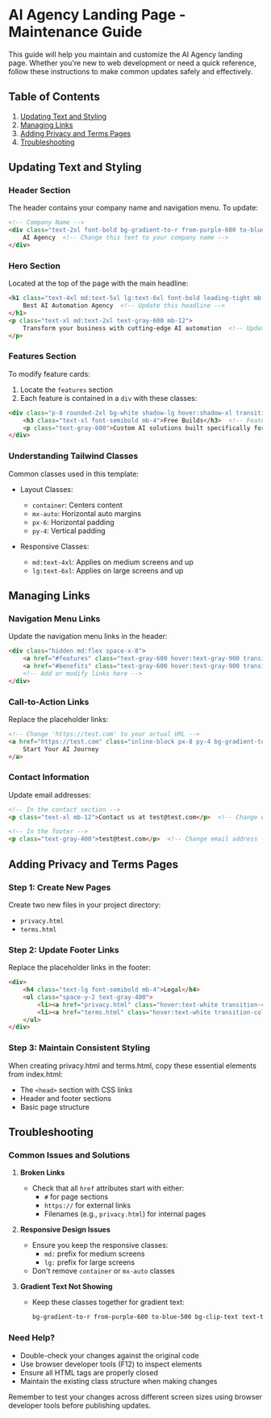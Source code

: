 # AI Agency Landing Page - Maintenance Guide

This guide will help you maintain and customize the AI Agency landing page. Whether you're new to web development or need a quick reference, follow these instructions to make common updates safely and effectively.

## Table of Contents
1. [Updating Text and Styling](#updating-text-and-styling)
2. [Managing Links](#managing-links)
3. [Adding Privacy and Terms Pages](#adding-privacy-and-terms-pages)
4. [Troubleshooting](#troubleshooting)

## Updating Text and Styling

### Header Section
The header contains your company name and navigation menu. To update:

```html
<!-- Company Name -->
<div class="text-2xl font-bold bg-gradient-to-r from-purple-600 to-blue-500 bg-clip-text text-transparent">
    AI Agency  <!-- Change this text to your company name -->
</div>
```

### Hero Section
Located at the top of the page with the main headline:

```html
<h1 class="text-4xl md:text-5xl lg:text-6xl font-bold leading-tight mb-8 bg-gradient-to-r from-purple-600 to-blue-500 bg-clip-text text-transparent">
    Best AI Automation Agency  <!-- Update this headline -->
</h1>
<p class="text-xl md:text-2xl text-gray-600 mb-12">
    Transform your business with cutting-edge AI automation  <!-- Update this subheading -->
</p>
```

### Features Section
To modify feature cards:

1. Locate the `features` section
2. Each feature is contained in a `div` with these classes:
```html
<div class="p-8 rounded-2xl bg-white shadow-lg hover:shadow-xl transition-shadow duration-300">
    <h3 class="text-xl font-semibold mb-4">Free Builds</h3>  <!-- Feature title -->
    <p class="text-gray-600">Custom AI solutions built specifically for your business needs.</p>  <!-- Feature description -->
</div>
```

### Understanding Tailwind Classes
Common classes used in this template:

- Layout Classes:
  - `container`: Centers content
  - `mx-auto`: Horizontal auto margins
  - `px-6`: Horizontal padding
  - `py-4`: Vertical padding

- Responsive Classes:
  - `md:text-4xl`: Applies on medium screens and up
  - `lg:text-6xl`: Applies on large screens and up

## Managing Links

### Navigation Menu Links
Update the navigation menu links in the header:

```html
<div class="hidden md:flex space-x-8">
    <a href="#features" class="text-gray-600 hover:text-gray-900 transition-colors duration-300">Features</a>
    <a href="#benefits" class="text-gray-600 hover:text-gray-900 transition-colors duration-300">Benefits</a>
    <!-- Add or modify links here -->
</div>
```

### Call-to-Action Links
Replace the placeholder links:

```html
<!-- Change 'https://test.com' to your actual URL -->
<a href="https://test.com" class="inline-block px-8 py-4 bg-gradient-to-r from-purple-600 to-blue-500 text-white font-bold rounded-full">
    Start Your AI Journey
</a>
```

### Contact Information
Update email addresses:

```html
<!-- In the contact section -->
<p class="text-xl mb-12">Contact us at test@test.com</p>  <!-- Change email address -->

<!-- In the footer -->
<p class="text-gray-400">test@test.com</p>  <!-- Change email address -->
```

## Adding Privacy and Terms Pages

### Step 1: Create New Pages
Create two new files in your project directory:
- `privacy.html`
- `terms.html`

### Step 2: Update Footer Links
Replace the placeholder links in the footer:

```html
<div>
    <h4 class="text-lg font-semibold mb-4">Legal</h4>
    <ul class="space-y-2 text-gray-400">
        <li><a href="privacy.html" class="hover:text-white transition-colors duration-300">Privacy Policy</a></li>
        <li><a href="terms.html" class="hover:text-white transition-colors duration-300">Terms of Service</a></li>
    </ul>
</div>
```

### Step 3: Maintain Consistent Styling
When creating privacy.html and terms.html, copy these essential elements from index.html:
- The `<head>` section with CSS links
- Header and footer sections
- Basic page structure

## Troubleshooting

### Common Issues and Solutions

1. **Broken Links**
   - Check that all `href` attributes start with either:
     - `#` for page sections
     - `https://` for external links
     - Filenames (e.g., `privacy.html`) for internal pages

2. **Responsive Design Issues**
   - Ensure you keep the responsive classes:
     - `md:` prefix for medium screens
     - `lg:` prefix for large screens
   - Don't remove `container` or `mx-auto` classes

3. **Gradient Text Not Showing**
   - Keep these classes together for gradient text:
     ```html
     bg-gradient-to-r from-purple-600 to-blue-500 bg-clip-text text-transparent
     ```

### Need Help?
- Double-check your changes against the original code
- Use browser developer tools (F12) to inspect elements
- Ensure all HTML tags are properly closed
- Maintain the existing class structure when making changes

Remember to test your changes across different screen sizes using browser developer tools before publishing updates.